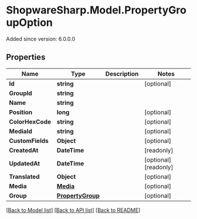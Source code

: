# ShopwareSharp.Model.PropertyGroupOption
Added since version: 6.0.0.0

## Properties

Name | Type | Description | Notes
------------ | ------------- | ------------- | -------------
**Id** | **string** |  | [optional] 
**GroupId** | **string** |  | 
**Name** | **string** |  | 
**Position** | **long** |  | [optional] 
**ColorHexCode** | **string** |  | [optional] 
**MediaId** | **string** |  | [optional] 
**CustomFields** | **Object** |  | [optional] 
**CreatedAt** | **DateTime** |  | [readonly] 
**UpdatedAt** | **DateTime** |  | [optional] [readonly] 
**Translated** | **Object** |  | [optional] 
**Media** | [**Media**](Media.md) |  | [optional] 
**Group** | [**PropertyGroup**](PropertyGroup.md) |  | [optional] 

[[Back to Model list]](../README.md#documentation-for-models) [[Back to API list]](../README.md#documentation-for-api-endpoints) [[Back to README]](../README.md)

